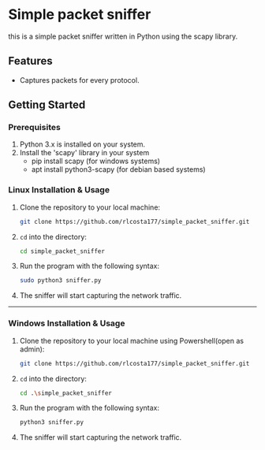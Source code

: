 # Simple packet sniffer

this is a simple packet sniffer written in Python using the scapy library.

## Features

- Captures packets for every protocol.

## Getting Started

### Prerequisites

1. Python 3.x is installed on your system.
2. Install the 'scapy' library in your system
   - pip install scapy (for windows systems)
   - apt install python3-scapy (for debian based systems)

### Linux Installation & Usage

1. Clone the repository to your local machine:

   ```bash
   git clone https://github.com/rlcosta177/simple_packet_sniffer.git
   ```
2. `cd` into the directory:
   ```bash
   cd simple_packet_sniffer
   ```
3. Run the program with the following syntax:
   ```bash
   sudo python3 sniffer.py
   ```
   
4. The sniffer will start capturing the network traffic.

---

### Windows Installation & Usage

1. Clone the repository to your local machine using Powershell(open as admin):

   ```bash
   git clone https://github.com/rlcosta177/simple_packet_sniffer.git
   ```
2. `cd` into the directory:
   ```bash
   cd .\simple_packet_sniffer
   ```

3. Run the program with the following syntax:
   ```bash
   python3 sniffer.py
   ```

4. The sniffer will start capturing the network traffic.
